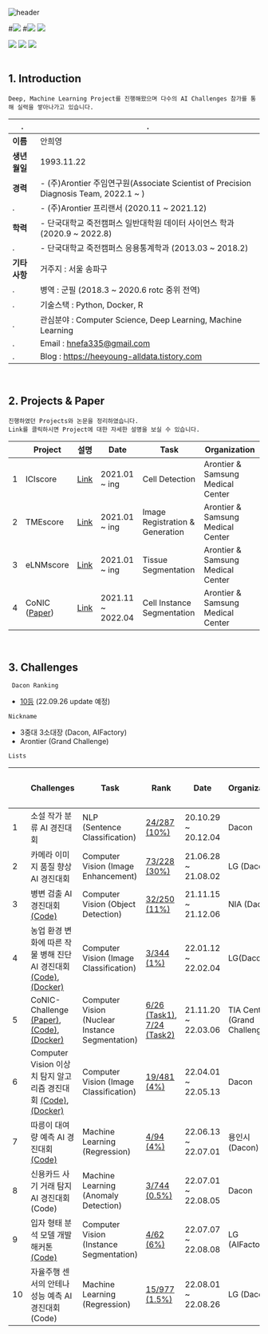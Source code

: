 ![header](https://capsule-render.vercel.app/api?type=transparent&color=Rect&text=%20Portfolio%20%20&height=200&fontSize=90&fontColor=d6ace6)


#<img src="https://img.shields.io/badge/Python-3766AB?style=flat-square&logo=Python&logoColor=white"/></a>
#<img src="https://img.shields.io/badge/Docker-3766AB?style=flat-square&logo=Docker&logoColor=white"/></a>
<img src="https://img.shields.io/badge/R-3766AB?style=flat-square&logo=R&logoColor=white"/></a>

<img src="https://img.shields.io/badge/Artificial Intelligence-0EF7AF?style=flat-square&logo=zz&logoColor=black"/></a>
<img src="https://img.shields.io/badge/Computer Science-0EF7AF?style=flat-square&logo=zz&logoColor=black"/></a>
<img src="https://img.shields.io/badge/Machine Learning-0EF7AF?style=flat-square&logo=zz&logoColor=black"/></a>
<br />
<br />


## 1. Introduction
```Deep, Machine Learning Project를 진행해왔으며 다수의 AI Challenges 참가를 통해 실력을 쌓아나가고 있습니다. ```   

|   .   | . |
|------------|-----------|
**이름**            | 안희영
**생년월일**        | 1993.11.22 |
**경력**            |   - (주)Arontier 주임연구원(Associate Scientist of Precision Diagnosis Team, 2022.1 ~ )   
.              |   - (주)Arontier 프리랜서 (2020.11 ~ 2021.12) |
**학력**            |   - 단국대학교 죽전캠퍼스 일반대학원 데이터 사이언스 학과 (2020.9 ~ 2022.8)
.              |   - 단국대학교 죽전캠퍼스 응용통계학과 (2013.03 ~ 2018.2) |
**기타사항**        | 거주지 : 서울 송파구 |
.              | 병역 : 군필 (2018.3 ~ 2020.6 rotc 중위 전역) |
.              | 기술스택 : Python, Docker, R |
.              | 관심분야 : Computer Science, Deep Learning, Machine Learning |
.              | Email : hnefa335@gmail.com |
.              | Blog : https://heeyoung-alldata.tistory.com |
<br />


## 2. Projects & Paper

```진행하였던 Projects와 논문을 정리하였습니다. ```   
``` Link를 클릭하시면 Project에 대한 자세한 설명을 보실 수 있습니다. ```

|            |Project|설명|Date|Task|Organization|
|-------|------|---------------------|----------|--------|--------------|
1            | ICIscore |[Link](https://github.com/AhnHeeYoung/Projects-Arontier/tree/master/ICIscore)| 2021.01 ~ ing | Cell Detection | Arontier & Samsung Medical Center |
2            | TMEscore |[Link](https://github.com/AhnHeeYoung/Projects-Arontier/tree/master/TMEscore)| 2021.01 ~ ing | Image Registration & Generation | Arontier & Samsung Medical Center |
3            | eLNMscore |[Link](https://github.com/AhnHeeYoung/Projects-Arontier/tree/master/eLNMscore)| 2021.01 ~ ing | Tissue Segmentation | Arontier & Samsung Medical Center  |
4            | CoNIC ([Paper](https://ieeexplore.ieee.org/document/9854529)) |[Link](https://github.com/AhnHeeYoung/Projects-Arontier/tree/master/CoNIC)| 2021.11 ~ 2022.04 | Cell Instance Segmentation | Arontier & Samsung Medical Center |

<br />


## 3. Challenges

``` Dacon Ranking```   
- [10등](https://dacon.io/ranking) (22.09.26 update 예정)

```Nickname```   

- 3중대 3소대장 (Dacon, AIFactory)
- Arontier (Grand Challenge)


``` Lists ```   

|            |Challenges|Task|Rank|Date|Organization|상금(만원)|
|------------|-----------|-----------|--------------|--------------|--------------|--------------|
1            | 소설 작가 분류 AI 경진대회| NLP (Sentence Classification) | [24/287 (10%)](https://dacon.io/competitions/official/235670/leaderboard) | 20.10.29 ~ 20.12.04  | Dacon | 100 |
2            | 카메라 이미지 품질 향상 AI 경진대회 | Computer Vision      (Image Enhancement) | [73/228 (30%)](https://dacon.io/competitions/official/235746/leaderboard)  | 21.06.28 ~ 21.08.02 | LG (Dacon) | 1000 |
3            | 병변 검출 AI 경진대회 [(Code)](https://github.com/AhnHeeYoung/Competition/tree/master/Dacon-%EB%B3%91%EB%B3%80%EA%B2%80%EC%B6%9C) | Computer Vision (Object Detection) | [32/250 (11%)](https://dacon.io/competitions/official/235855/leaderboard) | 21.11.15 ~ 21.12.06  | NIA (Dacon) | 1000 |
4            | 농업 환경 변화에 따른 작물 병해 진단 AI 경진대회 [(Code)](https://github.com/AhnHeeYoung/Competition/tree/master/Dacon-%EC%9E%91%EB%AC%BC%EB%B3%91%ED%95%B4%EC%A7%84%EB%8B%A8), [(Docker)](https://hub.docker.com/r/hnefa335/lg-crops-disease) | Computer Vision (Image Classification) | [3/344 (1%)](https://dacon.io/competitions/official/235870/leaderboard) | 22.01.12 ~ 22.02.04 | LG(Dacon) | 1000 |
5            | CoNIC-Challenge [(Paper)](https://github.com/AhnHeeYoung/Competition/blob/master/GrandChallenge-CoNIC/Paper/Paper%20edited.pdf), [(Code)](https://github.com/AhnHeeYoung/Competition/tree/master/GrandChallenge-CoNIC), [(Docker)](https://hub.docker.com/r/hnefa335/conic-inference)  | Computer Vision (Nuclear Instance Segmentation) | [6/26 (Task1)](https://conic-challenge.grand-challenge.org/evaluation/segmentation-and-classification-final-test/leaderboard/), [7/24 (Task2)](https://conic-challenge.grand-challenge.org/evaluation/cellular-composition-final-test/leaderboard/)| 21.11.20 ~ 22.03.06 | TIA Centre (Grand Challenge) | 500 |
6            | Computer Vision 이상치 탐지 알고리즘 경진대회 [(Code)](https://github.com/AhnHeeYoung/Competition/tree/master/Dacon-%EC%9D%B4%EC%83%81%EC%B9%98%20%ED%83%90%EC%A7%80), [(Docker)](https://hub.docker.com/r/hnefa335/dacon_anomaly) | Computer Vision (Image Classification) | [19/481 (4%)](https://dacon.io/competitions/official/235894/leaderboard) | 22.04.01 ~ 22.05.13 | Dacon | 100 |
7            | 따릉이 대여량 예측 AI 경진대회 [(Code)](https://github.com/AhnHeeYoung/Competition/tree/master/Dacon-Darreung) | Machine Learning (Regression) | [4/94 (4%)](https://dacon.io/competitions/open/235915/leaderboard) | 22.06.13 ~ 22.07.01 | 용인시 (Dacon) | 700 |
8            | 신용카드 사기 거래 탐지 AI 경진대회 (Code) | Machine Learning (Anomaly Detection) | [3/744 (0.5%)](https://dacon.io/competitions/official/235930/leaderboard) | 22.07.01 ~ 22.08.05 | Dacon | 100 |
9            | 입자 형태 분석 모델 개발 해커톤 [(Code)](https://github.com/AhnHeeYoung/Competition/blob/master/AIFactory-%EC%9E%85%EC%9E%90%20%ED%98%95%ED%83%9C%20%EB%B6%84%EC%84%9D%20%EB%AA%A8%EB%8D%B8%20%EA%B0%9C%EB%B0%9C%20%ED%95%B4%EC%BB%A4%ED%86%A4) | Computer Vision (Instance Segmentation) | [4/62 (6%)](https://github.com/AhnHeeYoung/Competition/blob/master/AIFactory-%EC%9E%85%EC%9E%90%20%ED%98%95%ED%83%9C%20%EB%B6%84%EC%84%9D%20%EB%AA%A8%EB%8D%B8%20%EA%B0%9C%EB%B0%9C%20%ED%95%B4%EC%BB%A4%ED%86%A4/LeaderBoard.png) | 22.07.07 ~ 22.08.08 | LG (AIFactory) | 500 |
10            | 자율주행 센서의 안테나 성능 예측 AI 경진대회 (Code) | Machine Learning (Regression) | [15/977 (1.5%)](https://dacon.io/competitions/official/235927/leaderboard) | 22.08.01 ~ 22.08.26 | LG (Dacon) | 1000 |
